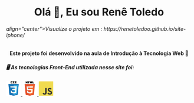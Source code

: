 <h1 align="center">Olá 👋, Eu sou Renê Toledo</h1>
<h6> align="center">Visualize o projeto em : https://renetoledoo.github.io/site-iphone/ </h6>
<h4 align="center">Este projeto foi desenvolvido na aula de Introdução à Tecnologia Web 🚀</h4>
<h5 align="left"> 🖥️ As tecnologias Front-End utilizada nesse site foi:</h5>
<p align="left"> <a href="https://www.w3schools.com/css/" target="_blank" rel="noreferrer"> <img src="https://raw.githubusercontent.com/devicons/devicon/master/icons/css3/css3-original-wordmark.svg" alt="css3" width="40" height="40"/> </a> <a href="https://www.w3.org/html/" target="_blank" rel="noreferrer"> <img src="https://raw.githubusercontent.com/devicons/devicon/master/icons/html5/html5-original-wordmark.svg" alt="html5" width="40" height="40"/> </a> <a href="https://developer.mozilla.org/en-US/docs/Web/JavaScript" target="_blank" rel="noreferrer"> <img src="https://raw.githubusercontent.com/devicons/devicon/master/icons/javascript/javascript-original.svg" alt="javascript" width="40" height="40"/> </a> </p>
